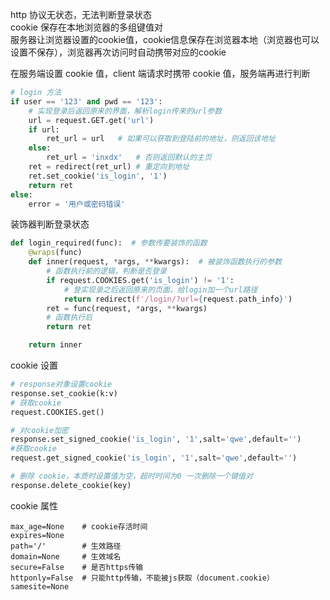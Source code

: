 
http 协议无状态，无法判断登录状态  
cookie 保存在本地浏览器的多组键值对  
服务器让浏览器设置的cookie值，cookie信息保存在浏览器本地（浏览器也可以设置不保存），浏览器再次访问时自动携带对应的cookie  

在服务端设置 cookie 值，client 端请求时携带 cookie 值，服务端再进行判断  

```python
# login 方法
if user == '123' and pwd == '123':
    # 实现登录后返回原来的界面，解析login传来的url参数
    url = request.GET.get('url')
    if url:
        ret_url = url   # 如果可以获取到登陆前的地址，则返回该地址
    else:
        ret_url = 'inxdx'   # 否则返回默认的主页
    ret = redirect(ret_url) # 重定向到地址
    ret.set_cookie('is_login', '1')
    return ret
else:
    error = '用户或密码错误'
```

装饰器判断登录状态
```python
def login_required(func):  # 参数传要装饰的函数
    @wraps(func)
    def inner(request, *args, **kwargs):  # 被装饰函数执行的参数
        # 函数执行前的逻辑，判断是否登录
        if request.COOKIES.get('is_login') != '1':
            # 登实现录之后返回原来的页面，给login加一个url路径
            return redirect(f'/login/?url={request.path_info}')
        ret = func(request, *args, **kwargs)
        # 函数执行后
        return ret

    return inner
```

cookie 设置
```python
# response对象设置cookie
response.set_cookie(k:v)
# 获取cookie
request.COOKIES.get()

# 对cookie加密
response.set_signed_cookie('is_login', '1',salt='qwe',default='')
#获取cookie
request.get_signed_cookie('is_login', '1',salt='qwe',default='')

# 删除 cookie，本质时设置值为空，超时时间为0 一次删除一个键值对
response.delete_cookie(key)
```

cookie 属性  
```text
max_age=None    # cookie存活时间
expires=None    
path='/'        # 生效路径
domain=None     # 生效域名
secure=False    # 是否https传输
httponly=False  # 只能http传输，不能被js获取（document.cookie）
samesite=None
```